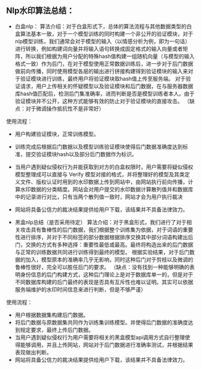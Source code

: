 ## Nlp水印算法总结：
* 白盒nlp：
算法介绍：对于白盒形式下，总体的算法流程与其他数据类型的白盒算法基本一致，对于一个模型训练的同时构建一个非公开的验证模块，对于nlp模型训练，我们通常会对于模型的输入（以情感分析为例，即为一句话）进行转换，例如构建词向量并将输入语句转换成固定格式的输入向量或者矩阵，所以我们根据为用户分配的特殊hash值构建一组随机向量（与模型的输入格式一致）作为后门，在对于模型使用正常数据训练后，进一步对于后门数据做前向传播，同时使用模型各层的输出进行拼接构建得到验证模块的输入来对于验证模块进行训练，最终用户将验证模块取hash值上传至服务端。
对于验证请求，用户上传相关的怀疑模型以及验证模块和后门数据，在与服务器数据库hash值匹配后，检测后门集准确率，进而判断是否是模型训练者本人。由于验证模块并不公开，这种方式能够有效的防止对于验证模块的直接攻击。
（缺点：对于微调操作抵抗性不是非常好）

使用流程：
* 用户构建验证模块，正常训练模型。
* 训练完成后根据后门数据以及模型训练验证模块使得后门数据准确度达到标准，提交验证模块hash以及部分后门数据作为标识。
* 当用户遇到疑似侵权行为并能获取到对方的白盒权限时，用户需要将疑似侵权模型整理成可以直接与 Verify 模型对接的格式，并将整理好的模型及其类定义文件、版权认证时用到的水印数据上传到网站中，由网站执行前向传播，计算水印数据的分类精度。网站会对用户提交的水印数据计算散列值并和数据库中的记录进行对比，只有当两个散列值一致时，网站才会为用户执行裁决
* 网站将具备公信力的裁决结果提供给用户下载，该结果并不具备法律效力。

* 黑盒nlp总结（是否采用待定）
算法介绍：对于黑盒形式，我们进行了对于相关攻击具有鲁棒性的后门数据，我们根据整个训练集为依据，对于词语的重要性进行排序，并对于不同标签的部分数据根据排序交换其中部分词语构建出后门，交换的方式有多种选择：重要性最低或最高。最终将构造出来的后门数据与正常的训练数据共同进行训练得到最终的模型。
根据实验结果，对于后门数据的加入，模型原本的准确率几乎无影响，同时这种后门对于剪枝以及微调的鲁棒性很好，完全可以胜任后门的要求。
（缺点：没有找到一种能够明确的表明身份信息的后门构建方式，这种后门理论上是对于数据库单一的，但是对于不同数据库构建的后门最终的表现是否具有互斥性也难以证明。其实可以依据服务端维护的水印时间信息来进行判断，但是不够严谨）

使用流程：
* 用户根据数据集构建后门数据。
* 将后门数据与原数据集共同作为训练集训练模型。并使得后门数据的准确度达到规定要求，最终上传后门数据。
* 当用户遇到疑似侵权行为用户需要将相关的黑盒模型api调用方式自行整理使得能够调用，并且上传网站，网站对于后门数据进行准确率测试，并根据结果表现做出判断。
* 网站将具备公信力的裁决结果提供给用户下载，该结果并不具备法律效力。
